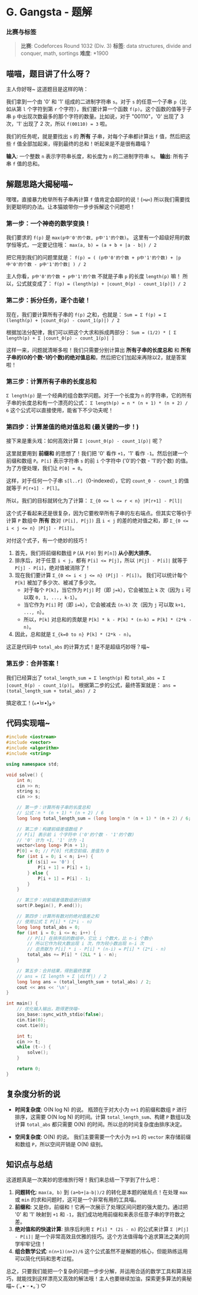 # G. Gangsta - 题解

### 比赛与标签
> **比赛**: Codeforces Round 1032 (Div. 3)
> **标签**: data structures, divide and conquer, math, sortings
> **难度**: *1900

## 喵喵，题目讲了什么呀？
主人你好呀~ 这道题目是这样的呐：

我们拿到一个由 '0' 和 '1' 组成的二进制字符串 `s`。对于 `s` 的任意一个子串 `p`（比如从第 `l` 个字符到第 `r` 个字符），我们要计算一个函数 `f(p)`。这个函数的值等于子串 `p` 中出现次数最多的那个字符的数量。比如说，对于 "00110"，'0' 出现了 3 次，'1' 出现了 2 次，所以 `f(00110) = 3` 啦。

我们的任务呢，就是要找出 `s` 的 **所有** 子串，对每个子串都计算出 `f` 值，然后把这些 `f` 值全部加起来，得到最终的总和！听起来是不是很有趣喵？

**输入**: 一个整数 `n` 表示字符串长度，和长度为 `n` 的二进制字符串 `s`。
**输出**: 所有子串 `f` 值的总和。

## 解题思路大揭秘喵~
嘿嘿，直接暴力枚举所有子串再计算 `f` 值肯定会超时的说！(`>ω<`) 所以我们需要找到更聪明的办法。让本猫娘带你一步步拆解这个问题吧！

### 第一步：一个神奇的数学变换！
我们要求的 `f(p)` 是 `max(p中'0'的个数, p中'1'的个数)`。
这里有一个超级好用的数学恒等式，一定要记住哦：
`max(a, b) = (a + b + |a - b|) / 2`

把它用到我们的问题里就是：
`f(p) = ( (p中'0'的个数 + p中'1'的个数) + |p中'0'的个数 - p中'1'的个数| ) / 2`

主人你看，`p中'0'的个数 + p中'1'的个数` 不就是子串 `p` 的长度 `length(p)` 嘛！
所以，公式就变成了：
`f(p) = (length(p) + |count_0(p) - count_1(p)|) / 2`

### 第二步：拆分任务，逐个击破！
现在，我们要计算所有子串的 `f(p)` 之和，也就是：
`Sum = Σ f(p) = Σ (length(p) + |count_0(p) - count_1(p)|) / 2`

根据加法分配律，我们可以把这个大求和拆成两部分：
`Sum = (1/2) * [ Σ length(p) + Σ |count_0(p) - count_1(p)| ]`

这样一来，问题就清晰多啦！我们只需要分别计算出 **所有子串的长度总和** 和 **所有子串的(0的个数-1的个数)的绝对值总和**，然后把它们加起来再除以2，就是答案啦！

### 第三步：计算所有子串的长度总和
`Σ length(p)` 是一个经典的组合数学问题。对于一个长度为 `n` 的字符串，它的所有子串的长度总和有一个漂亮的公式：
`Σ length(p) = n * (n + 1) * (n + 2) / 6`
这个公式可以直接使用，能省下不少功夫呢！

### 第四步：计算差值的绝对值总和 (最关键的一步！)
接下来是重头戏：如何高效计算 `Σ |count_0(p) - count_1(p)|` 呢？

这里就要用到 **前缀和** 的思想了！我们把 '0' 看作 `+1`，'1' 看作 `-1`。然后创建一个前缀和数组 `P`。`P[i]` 表示字符串 `s` 的前 `i` 个字符中 ('0'的个数 - '1'的个数) 的值。为了方便处理，我们让 `P[0] = 0`。

这样，对于任何一个子串 `s[l..r]`（0-indexed），它的 `count_0 - count_1` 的值就等于 `P[r+1] - P[l]`。

所以，我们的目标就转化为了计算：
`Σ_{0 <= l <= r < n} |P[r+1] - P[l]|`

这个式子看起来还是很复杂，因为它要枚举所有子串的左右端点。但其实它等价于计算 `P` 数组中 **所有** 数对 `(P[i], P[j])` 且 `i < j` 的差的绝对值之和，即 `Σ_{0 <= i < j <= n} |P[j] - P[i]|`。

对付这个式子，有一个绝妙的技巧！
1.  首先，我们将前缀和数组 `P` (从 `P[0]` 到 `P[n]`) **从小到大排序**。
2.  排序后，对于任意 `i < j`，都有 `P[i] <= P[j]`，所以 `|P[j] - P[i]|` 就等于 `P[j] - P[i]`，绝对值被消除了！
3.  现在我们要计算 `Σ_{0 <= i < j <= n} (P[j] - P[i])`。
    我们可以统计每个 `P[k]` 被加了多少次、被减了多少次。
    -   对于每个 `P[k]`，当它作为 `P[j]` 时（即 `j=k`），它会被加上 `k` 次（因为 `i` 可以取 `0, 1, ..., k-1`）。
    -   当它作为 `P[i]` 时（即 `i=k`），它会被减去 `(n-k)` 次（因为 `j` 可以取 `k+1, ..., n`）。
    -   所以，`P[k]` 对总和的贡献是 `P[k] * k - P[k] * (n-k) = P[k] * (2*k - n)`。
4.  因此，总和就是 `Σ_{k=0 to n} P[k] * (2*k - n)`。

这正是代码中 `total_abs` 的计算方式！是不是超级巧妙呀？喵~

### 第五步：合并答案！
我们已经算出了 `total_length_sum = Σ length(p)` 和 `total_abs = Σ |count_0(p) - count_1(p)|`。
根据第二步的公式，最终答案就是：
`ans = (total_length_sum + total_abs) / 2`

搞定收工！(๑•̀ㅂ•́)و✧

## 代码实现喵~
```cpp
#include <iostream>
#include <vector>
#include <algorithm>
#include <string>

using namespace std;

void solve() {
    int n;
    cin >> n;
    string s;
    cin >> s;

    // 第一步：计算所有子串的长度总和
    // 公式：n * (n + 1) * (n + 2) / 6
    long long total_length_sum = (long long)n * (n + 1) * (n + 2) / 6;

    // 第二步：构建前缀差值数组 P
    // P[i] 表示前 i 个字符中 ('0'的个数 - '1'的个数)
    // '0' 计为 +1, '1' 计为 -1
    vector<long long> P(n + 1);
    P[0] = 0; // P[0] 代表空前缀，差值为 0
    for (int i = 0; i < n; i++) {
        if (s[i] == '0') {
            P[i + 1] = P[i] + 1;
        } else {
            P[i + 1] = P[i] - 1;
        }
    }

    // 第三步：对前缀差值数组进行排序
    sort(P.begin(), P.end());

    // 第四步：计算所有数对的绝对值差之和
    // 使用公式 Σ P[i] * (2*i - n)
    long long total_abs = 0;
    for (int i = 0; i <= n; i++) {
        // P[i] 在排序后的数组中，它比 i 个数大，比 n-i 个数小
        // 所以它作为较大数出现 i 次，作为较小数出现 n-i 次
        // 总贡献为 P[i] * i - P[i] * (n-i) = P[i] * (2*i - n)
        total_abs += P[i] * (2LL * i - n);
    }

    // 第五步：合并结果，得到最终答案
    // ans = (Σ length + Σ |diff|) / 2
    long long ans = (total_length_sum + total_abs) / 2;
    cout << ans << '\n';
}

int main() {
    // 优化输入输出，跑得更快喵~
    ios_base::sync_with_stdio(false);
    cin.tie(0);
    cout.tie(0);

    int t;
    cin >> t;
    while (t--) {
        solve();
    }

    return 0;
}
```

## 复杂度分析的说
- **时间复杂度**: O(N log N) 的说。
  瓶颈在于对大小为 `n+1` 的前缀和数组 `P` 进行排序，这需要 O(N log N) 的时间。计算 `total_length_sum`、构建 `P` 数组以及计算 `total_abs` 都只需要 O(N) 的时间。所以总的时间复杂度由排序决定。

- **空间复杂度**: O(N) 的说。
  我们主要需要一个大小为 `n+1` 的 `vector` 来存储前缀和数组 `P`，所以空间开销是 O(N) 级别。

## 知识点与总结
这道题真是一次美妙的思维旅行呀！我们来总结一下学到了什么吧：

1.  **问题转化**: `max(a, b)` 到 `(a+b+|a-b|)/2` 的转化是本题的破局点！在处理 `max` 或 `min` 的求和问题时，这可是一个非常有用的工具喵。
2.  **前缀和**: 又是你，前缀和！它再一次展示了处理区间问题的强大能力。通过把 '0' 和 '1' 映射到 `+1` 和 `-1`，我们成功地用前缀和来表示任意子串的字符数之差。
3.  **绝对值和的快速计算**: 排序后利用 `Σ P[i] * (2i - n)` 的公式来计算 `Σ |P[j] - P[i]|` 是一个非常高效且优雅的技巧。这个方法值得每个追求算法之美的同学牢牢记住！
4.  **组合数学公式**: `n(n+1)(n+2)/6` 这个公式虽然不是解题的核心，但能熟练运用可以简化代码和思考过程。

总之，只要我们能把一个复杂的问题一步步分解，并运用合适的数学工具和算法技巧，就能找到这样漂亮又高效的解法哦！主人也要继续加油，探索更多算法的奥秘喵~ (´｡• ᵕ •｡`) ♡
